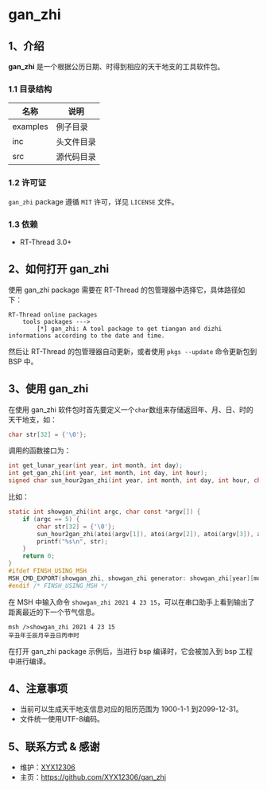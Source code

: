 # gan_zhi

## 1、介绍

**gan_zhi** 是一个根据公历日期、时得到相应的天干地支的工具软件包。

### 1.1 目录结构

| 名称 | 说明 |
| ---- | ---- |
| examples | 例子目录 |
| inc  | 头文件目录 |
| src  | 源代码目录 |

### 1.2 许可证

`gan_zhi` package 遵循 `MIT` 许可，详见 `LICENSE` 文件。

### 1.3 依赖

- RT-Thread 3.0+

## 2、如何打开 gan_zhi

使用 gan_zhi package 需要在 RT-Thread 的包管理器中选择它，具体路径如下：

```
RT-Thread online packages
    tools packages --->
        [*] gan_zhi: A tool package to get tiangan and dizhi informations according to the date and time.
```

然后让 RT-Thread 的包管理器自动更新，或者使用 `pkgs --update` 命令更新包到 BSP 中。

## 3、使用 gan_zhi

在使用 gan_zhi 软件包时首先要定义一个`char`数组来存储返回年、月、日、时的天干地支，如：

```c
char str[32] = {'\0'};
```

调用的函数接口为：

```c
int get_lunar_year(int year, int month, int day);
int get_gan_zhi(int year, int month, int day, int hour);
signed char sun_hour2gan_zhi(int year, int month, int day, int hour, char *str_gan_zhi);
```

比如：

```c
static int showgan_zhi(int argc, char const *argv[]) {
    if (argc == 5) {
        char str[32] = {'\0'};
        sun_hour2gan_zhi(atoi(argv[1]), atoi(argv[2]), atoi(argv[3]), atoi(argv[4]), str);
        printf("%s\n", str);
    }
    return 0;
}
#ifdef FINSH_USING_MSH
MSH_CMD_EXPORT(showgan_zhi, showgan_zhi generator: showgan_zhi[year][month][day][hour]);
#endif /* FINSH_USING_MSH */
```

在 MSH 中输入命令 `showgan_zhi 2021 4 23 15`，可以在串口助手上看到输出了距离最近的下一个节气信息。

```
msh />showgan_zhi 2021 4 23 15
辛丑年壬辰月辛丑日丙申时
```

在打开 gan_zhi package 示例后，当进行 bsp 编译时，它会被加入到 bsp 工程中进行编译。

## 4、注意事项

- 当前可以生成天干地支信息对应的阳历范围为 1900-1-1 到2099-12-31。
- 文件统一使用UTF-8编码。

## 5、联系方式 & 感谢

* 维护：[XYX12306](https://github.com/XYX12306)
* 主页：https://github.com/XYX12306/gan_zhi
